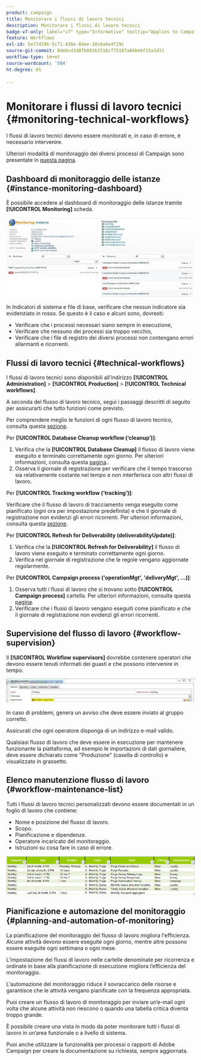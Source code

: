 ```yaml
---
product: campaign
title: Monitorare i flussi di lavoro tecnici
description: Monitorare i flussi di lavoro tecnici
badge-v7-only: label="v7" type="Informative" tooltip="Applies to Campaign Classic v7 only"
feature: Workflows
exl-id: 5e77d196-5c71-438e-8dae-10c6a6e4f29c
source-git-commit: 8debcd3d8fb883b3316cf75187a86bebf15a1d31
workflow-type: tm+mt
source-wordcount: '504'
ht-degree: 6%

---
```


# Monitorare i flussi di lavoro tecnici {#monitoring-technical-workflows}



I flussi di lavoro tecnici devono essere monitorati e, in caso di errore, è necessario intervenire.

Ulteriori modalità di monitoraggio dei diversi processi di Campaign sono presentate in [questa pagina](../../production/using/monitoring-guidelines.md).

## Dashboard di monitoraggio delle istanze {#instance-monitoring-dashboard}

È possibile accedere al dashboard di monitoraggio delle istanze tramite **[!UICONTROL Monitoring]** scheda.

![](assets/monitoring_technical_workflows1.png)

In Indicatori di sistema e file di base, verificare che nessun indicatore sia evidenziato in rosso. Se questo è il caso e alcuni sono, dovresti:

* Verificare che i processi necessari siano sempre in esecuzione,
* Verificare che nessuno dei processi sia troppo vecchio,
* Verificare che i file di registro dei diversi processi non contengano errori allarmanti e ricorrenti.

## Flussi di lavoro tecnici {#technical-workflows}

I flussi di lavoro tecnici sono disponibili all’indirizzo **[!UICONTROL Administration]** > **[!UICONTROL Production]** > **[!UICONTROL Technical workflows]**.

A seconda del flusso di lavoro tecnico, segui i passaggi descritti di seguito per assicurarti che tutto funzioni come previsto.

Per comprendere meglio le funzioni di ogni flusso di lavoro tecnico, consulta questa [sezione](about-technical-workflows.md).

Per **[!UICONTROL Database Cleanup workflow (‘cleanup’)]**:

1. Verifica che la **[!UICONTROL Database Cleanup]** il flusso di lavoro viene eseguito e terminato correttamente ogni giorno. Per ulteriori informazioni, consulta questa [pagina](../../production/using/database-cleanup-workflow.md)..
1. Osserva il giornale di registrazione per verificare che il tempo trascorso sia relativamente costante nel tempo e non interferisca con altri flussi di lavoro.

Per **[!UICONTROL Tracking workflow (‘tracking’)]**:

Verificare che il flusso di lavoro di tracciamento venga eseguito come pianificato (ogni ora per impostazione predefinita) e che il giornale di registrazione non evidenzi gli errori ricorrenti. Per ulteriori informazioni, consulta questa [sezione](delivery.md).

Per **[!UICONTROL Refresh for Deliverability (deliverabilityUpdate)]**:

1. Verifica che la **[!UICONTROL Refresh for Deliverability]** il flusso di lavoro viene eseguito e terminato correttamente ogni giorno.
1. Verifica nel giornale di registrazione che le regole vengano aggiornate regolarmente.

Per **[!UICONTROL Campaign process ('operationMgt', 'deliveryMgt', ...)]**:

1. Osserva tutti i flussi di lavoro che si trovano sotto **[!UICONTROL Campaign process]** cartella. Per ulteriori informazioni, consulta questa [pagina](about-technical-workflows.md).
1. Verificare che i flussi di lavoro vengano eseguiti come pianificato e che il giornale di registrazione non evidenzi gli errori ricorrenti.

## Supervisione del flusso di lavoro {#workflow-supervision}

Il **[!UICONTROL Workflow supervisors]** dovrebbe contenere operatori che devono essere tenuti informati dei guasti e che possono intervenire in tempo.

![](assets/monitoring_technical_workflows3.png)

In caso di problemi, genera un avviso che deve essere inviato al gruppo corretto.

Assicurati che ogni operatore disponga di un indirizzo e-mail valido.

Qualsiasi flusso di lavoro che deve essere in esecuzione per mantenere funzionante la piattaforma, ad esempio le importazioni di dati giornaliere, deve essere dichiarato come &quot;Produzione&quot; (casella di controllo) e visualizzato in grassetto.

## Elenco manutenzione flusso di lavoro {#workflow-maintenance-list}

Tutti i flussi di lavoro tecnici personalizzati devono essere documentati in un foglio di lavoro che contiene:

* Nome e posizione del flusso di lavoro.
* Scopo.
* Pianificazione e dipendenze.
* Operatore incaricato del monitoraggio.
* Istruzioni su cosa fare in caso di errore.

![](assets/monitoring_technical_workflows4.png)

## Pianificazione e automazione del monitoraggio {#planning-and-automation-of-monitoring}

La pianificazione del monitoraggio del flusso di lavoro migliora l&#39;efficienza. Alcune attività devono essere eseguite ogni giorno, mentre altre possono essere eseguite ogni settimana o ogni mese.

L’impostazione dei flussi di lavoro nelle cartelle denominate per ricorrenza e ordinate in base alla pianificazione di esecuzione migliora l’efficienza del monitoraggio.

L&#39;automazione del monitoraggio riduce il sovraccarico delle risorse e garantisce che le attività vengano pianificate con la frequenza appropriata.

Puoi creare un flusso di lavoro di monitoraggio per inviare un’e-mail ogni volta che alcune attività non riescono o quando una tabella critica diventa troppo grande.

È possibile creare una vista in modo da poter monitorare tutti i flussi di lavoro in un’area funzionale o a livello di sistema.

Puoi anche utilizzare la funzionalità per processi o rapporti di Adobe Campaign per creare la documentazione su richiesta, sempre aggiornata.

